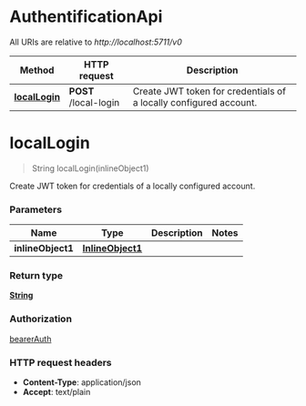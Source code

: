 # AuthentificationApi

All URIs are relative to *http://localhost:5711/v0*

Method | HTTP request | Description
------------- | ------------- | -------------
[**localLogin**](AuthentificationApi.md#localLogin) | **POST** /local-login | Create JWT token for credentials of a locally configured account.


<a name="localLogin"></a>
# **localLogin**
> String localLogin(inlineObject1)

Create JWT token for credentials of a locally configured account.

### Parameters

Name | Type | Description  | Notes
------------- | ------------- | ------------- | -------------
 **inlineObject1** | [**InlineObject1**](..//Models/InlineObject1.md)|  |

### Return type

[**String**](..//Models/string.md)

### Authorization

[bearerAuth](../README.md#bearerAuth)

### HTTP request headers

- **Content-Type**: application/json
- **Accept**: text/plain

